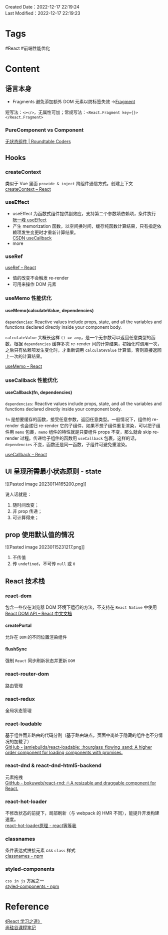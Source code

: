 Created Date：2022-12-17 22:19:24  
Last Modified：2022-12-17 22:19:23

# Tags

 #React #前端性能优化

# Content

## 语言本身

- Fragments 避免添加额外 DOM 元素以防标签失效 ->[Fragment](https://zh-hans.reactjs.org/docs/fragments.html)

短写法：`<></>`，无属性可加；常规写法：`<React.Fragment key={}></React.Fragment>`

### PureComponent vs Component

[无状态组件 | Roundtable Coders](https://johninch.github.io/Roundtable/Question-Bank/react/SFC.html#purecomponent-vs-component)

## Hooks

### createContext

类似于 Vue 里面 `provide & inject` 跨组件通信方式。创建上下文  
[createContext – React](https://react.dev/reference/react/createContext)

### useEffect

- useEffect 为函数式组件提供副效应，支持第二个参数填依赖项，条件执行  
[阮一峰 useEffect](https://www.ruanyifeng.com/blog/2020/09/react-hooks-useeffect-tutorial.html)
- 产生 memorization 函数，以空间换时间，缓存纯函数计算结果，只有指定依赖项发生变更时才重新计算结果。  
[CSDN useCallback](https://blog.csdn.net/milk_0126/article/details/103635225)
- more

### useRef

[useRef – React](https://react.dev/reference/react/useRef)

- 值的改变不会触发 re-render
- 可用来操作 DOM 元素
  
 ### useMemo 性能优化

#### useMemo(calculateValue, dependencies)

`dependencies`: Reactive values include props, state, and all the variables and functions declared directly inside your component body.  

`calculateValue` 大概长这样 `() => any`，是一个无参数可以返回任意类型的函数，根据 `dependencies` 缓存多次 re-render 间的计算结果，初始化时调用一次，之后只有依赖项发生变化时，才重新调用 `calculateValue` 计算值，否则直接返回上一次的计算结果。

[useMemo – React](https://react.dev/reference/react/useMemo)

### useCallback 性能优化

#### useCallback(fn, dependencies)  

`dependencies`: Reactive values include props, state, and all the variables and functions declared directly inside your component body.

`fn` 是想要缓存的函数，接受任意参数，返回任意类型。一般情况下，组件的 re-render 也会递归 re-render 它的子组件，如果不想子组件重复渲染，可以把子组件用 `memo` 包裹，`memo` 组件的特性就是只要组件 props 不变，那么就会 skip re-render 过程。传递给子组件的函数用 `useCallback` 包裹，这样的话，`dependencies` 不变，函数还是同一函数，子组件可避免重渲染。  

[useCallback – React](https://react.dev/reference/react/useCallback)

## UI 呈现所需最小状态原则 - state

![[Pasted image 20230114165200.png]]  

说人话就是：

1. 随时间改变；
2. 非 prop 传递；
3. 可计算得来；

## prop 使用默认值的情况

![[Pasted image 20230115231217.png]]

1. 不传值
2. 传 `undefined`，不可传 `null` 或 `0`

## React 技术栈

### react-dom

包含一些仅在浏览器 DOM 环境下运行的方法，不支持在 `React Native` 中使用  
[React DOM API – React 中文文档](https://zh-hans.react.dev/reference/react-dom)

#### createPortal

允许在 `DOM` 的不同位置渲染组件

#### flushSync

强制 `React` 同步刷新状态并更新 `DOM`

### react-router-dom

路由管理

### react-redux

全局状态管理

### react-loadable

基于组件而非路由的代码分割（基于路由缺点，页面中尚处于隐藏的组件也不分情况的加载了）  
[GitHub - jamiebuilds/react-loadable: :hourglass\_flowing\_sand: A higher order component for loading components with promises.](https://github.com/jamiebuilds/react-loadable)

### react-dnd & react-dnd-html5-backend

元素拖拽  
[GitHub - bokuweb/react-rnd: 🖱 A resizable and draggable component for React.](https://github.com/bokuweb/react-rnd)

### react-hot-loader

不修改状态的前提下，局部刷新（与 webpack 的 HMR 不同），能提升开发构建速度。  
[react-hot-loader原理 - react等等我](https://sekin.gitbook.io/react/chapter1/react-hot-loaderyuan-li)

### classnames

条件表达式拼接元素 css `class` 样式  
[classnames - npm](https://www.npmjs.com/package/classnames)

### styled-components

`css in js` 方案之一  
[styled-components - npm](https://www.npmjs.com/package/styled-components)

# Reference

[《React 学习之道》](https://github.com/the-road-to-learn-react/the-road-to-learn-react-chinese)  
[尚硅谷课程笔记](https://github.com/xzlaptt/React)
